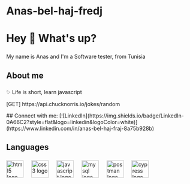 # Anas-bel-haj-fredj
<h1 align="left">Hey 👋 What's up?</h1>

###

<p align="left">My name is Anas and I'm a Software tester, from Tunisia</p>

###

<h2 align="left">About me</h2>

###

<p align="left">✨ Life is short, learn javascript</p>
<p align="left"> [GET] https://api.chucknorris.io/jokes/random</p>
## Connect with me:
[![LinkedIn](https://img.shields.io/badge/LinkedIn-0A66C2?style=flat&logo=linkedin&logoColor=white)](https://www.linkedin.com/in/anas-bel-haj-fraj-8a75b928b)

###

<h2 align="left">Languages</h2>

###

<div align="left">
  <img src="https://cdn.jsdelivr.net/gh/devicons/devicon/icons/html5/html5-original.svg" height="46" alt="html5 logo"  />
  <img width="13" />
  <img src="https://cdn.jsdelivr.net/gh/devicons/devicon/icons/css3/css3-original.svg" height="46" alt="css3 logo"  />
  <img width="13" />
  <img src="https://cdn.jsdelivr.net/gh/devicons/devicon/icons/javascript/javascript-original.svg" height="46" alt="javascript logo"  />
  <img width="13" />
  <img src="https://cdn.jsdelivr.net/gh/devicons/devicon/icons/mysql/mysql-original.svg" height="46" alt="mysql logo"  />
  <img width="13" />
  <img src="https://img.shields.io/badge/Postman-FF6C37?logo=postman&logoColor=black&style=for-the-badge" height="46" alt="postman logo"  />
   <img width="13" />
  <img src="https://github.com/user-attachments/assets/777ed7f8-7ab2-4341-9816-c7a66d83e1e4" height="46" alt="cypress logo" />

</div>

###
